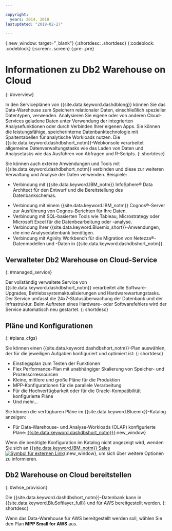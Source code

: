 ```yaml
---

copyright:
  years: 2014, 2018
lastupdated: "2018-02-27"

---
```


<!-- Attribute definitions --> 
{:new_window: target="_blank"}
{:shortdesc: .shortdesc}
{:codeblock: .codeblock}
{:screen: .screen}
{:pre: .pre}

# Informationen zu Db2 Warehouse on Cloud
{: #overview}

In den Serviceplänen von {{site.data.keyword.dashdblong}} können Sie das Data-Warehouse zum Speichern relationaler Daten, einschließlich spezieller Datentypen, verwenden. Analysieren Sie eigene oder von anderen Cloud-Services geladene Daten unter Verwendung der integrierten Analysefunktionen oder durch Verbinden Ihrer eigenen Apps. Sie können die leistungsfähige, speicherinterne Datenbanktechnologie mit Spaltentabellen für analytische Workloads nutzen. Die {{site.data.keyword.dashdbshort_notm}}-Webkonsole verarbeitet allgemeine Datenverwaltungstasks wie das Laden von Daten und Analysetasks wie das Ausführen von Abfragen und R-Scripts.
{: shortdesc}

Sie können auch externe Anwendungen und Tools mit {{site.data.keyword.dashdbshort_notm}} verbinden und diese zur weiteren Verwaltung und Analyse der Daten verwenden. Beispiele:
   * Verbindung mit {{site.data.keyword.IBM_notm}} InfoSphere® Data Architect für den Entwurf und die Bereitstellung des Datenbankschemas.
<!--   * Connect Esri ArcGIS to perform geospatial analytics and map publishing with your data. -->
   * Verbindung mit einem {{site.data.keyword.IBM_notm}} Cognos®-Server zur Ausführung von Cognos-Berichten für Ihre Daten.
   * Verbindung mit SQL-basierten Tools wie Tableau, Microstrategy oder Microsoft Excel für die Datenbearbeitung oder -analyse.
   * Verbindung Ihrer {{site.data.keyword.Bluemix_short}}-Anwendungen, die eine Analysedatenbank benötigen.
   * Verbindung mit Aginity Workbench für die Migration von Netezza®-Datenmodellen und -Daten in {{site.data.keyword.dashdbshort_notm}}.

## Verwalteter Db2 Warehouse on Cloud-Service
{: #managed_service}

Der vollständig verwaltete Service von {{site.data.keyword.dashdbshort_notm}} verarbeitet alle Software-Upgrades, Betriebssystemaktualisierungen und Hardwarewartungstasks. Der Service umfasst die 24x7-Statusüberwachung der Datenbank und der Infrastruktur. Beim Auftreten eines Hardware- oder Softwarefehlers wird der Service automatisch neu gestartet.
{: shortdesc}

## Pläne und Konfigurationen
{: #plans_cfgs}

Sie können einen {{site.data.keyword.dashdbshort_notm}}-Plan auswählen, der für die jeweiligen Aufgaben konfiguriert und optimiert ist:
{: shortdesc}

   * Einstiegsplan zum Testen der Funktionen
   * Flex Performance-Plan mit unabhängiger Skalierung von Speicher- und Prozessorressourcen
   * Kleine, mittlere und große Pläne für die Produktion
   * MPP-Konfigurationen für die parallele Verarbeitung
   * Für die Hochverfügbarkeit oder für die Oracle-Kompatibilität konfigurierte Pläne
   * Und mehr...

Sie können die verfügbaren Pläne im {{site.data.keyword.Bluemix}}-Katalog anzeigen:
   * Für Data-Warehouse- und Analyse-Workloads (OLAP) konfigurierte Pläne: [{{site.data.keyword.dashdbshort_notm}}](https://console.bluemix.net/catalog/services/db2-warehouse){:new_window}
<!--   * Plans configured for high-speed, transactional processing (OLTP): [{{site.data.keyword.dashdbshort_notm}} for Transactions](https://console.ng.bluemix.net/catalog/services/dashdb-for-transactions-sql-database){:new_window} -->

Wenn die benötigte Konfiguration im Katalog nicht angezeigt wird, wenden Sie sich an [{{site.data.keyword.IBM_notm}} Sales ![Symbol für externen Link](../../icons/launch-glyph.svg "Symbol für externen Link")](https://www.ibm.com/connect/ibm/us/en/?lnk=fcw){:new_window}, um sich über weitere Optionen zu informieren.

## Db2 Warehouse on Cloud bereitstellen
{: #whse_provision}

Die {{site.data.keyword.dashdbshort_notm}}-Datenbank kann in {{site.data.keyword.BluSoftlayer_full}} und für AWS bereitgestellt werden.
{: shortdesc}

Wenn das Data-Warehouse für AWS bereitgestellt werden soll, wählen Sie den Plan **MPP Small for AWS** aus.

<!-- If you want to have the data warehouse provisioned for AWS, select the **{{site.data.keyword.IBM_notm}} {{site.data.keyword.dashdbshort_notm}} for Analytics MPP Small for AWS** plan. -->

<!-- ##dashDB for Transactions
{: #dashDB_tr}

In the {{site.data.keyword.dashdbshort_notm}} for Transactions plans, use the {{site.data.keyword.dashdbshort_notm}} relational database for online transaction processing. You can connect new or existing applications, and you can begin processing transactions and storing your data. With DB2® and Oracle compatibility, you can connect small or large applications and benefit from a managed enterprise-class database system. You can leverage the {{site.data.keyword.dashdbshort_notm}} for Transactions web console to manage users, load data, and get connection information.
{: shortdesc} -->

<!-- ##dashDB web console overview
{: #console_overview}

You can manage your {{site.data.keyword.dashdbshort_notm}} database, analyze your data, and monitor sensitive data with the {{site.data.keyword.dashdbshort_notm}} web console accessible from {{site.data.keyword.Bluemix_notm}}.
{: shortdesc}

Open the web console by clicking the service tile on your application overview page, and then click **Open**.

Single sign-on authentication connects you directly to the web console. You can access connection information from the web console, and the **Downloads** page includes links to client drivers for accessing {{site.data.keyword.dashdbshort_notm}} from remote applications. You can also access sample data and reports.

###Sensitive data reporting

The {{site.data.keyword.dashdbshort_notm}} web console includes a sensitive data reporting feature that detects and monitors sensitive objects in the {{site.data.keyword.dashdbshort_notm}} data warehouse, such as credit card numbers and US Social Security numbers.

To run and view reports that identify columns that contain sensitive data and provide information about connections and activities that access the sensitive data, select **Monitor &gt; Sensitive Data** in the web console. -->


<!-- ##IBM Analytics Services
{: #analytics_services}

For more information about {{site.data.keyword.IBM_notm}} analytics services and finding your local services representative, see: [{{site.data.keyword.IBM_notm}} Analytics Services ![External link icon](../../icons/launch-glyph.svg "External link icon")](http://www.ibm.com/software/data/services/).
{: shortdesc} -->














